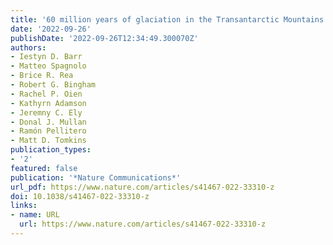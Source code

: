 ```yaml
---
title: '60 million years of glaciation in the Transantarctic Mountains'
date: '2022-09-26'
publishDate: '2022-09-26T12:34:49.300070Z'
authors:
- Iestyn D. Barr
- Matteo Spagnolo
- Brice R. Rea
- Robert G. Bingham
- Rachel P. Oien
- Kathyrn Adamson
- Jeremny C. Ely
- Donal J. Mullan
- Ramón Pellitero 
- Matt D. Tomkins
publication_types:
- '2'
featured: false
publication: '*Nature Communications*'
url_pdf: https://www.nature.com/articles/s41467-022-33310-z
doi: 10.1038/s41467-022-33310-z
links:
- name: URL
  url: https://www.nature.com/articles/s41467-022-33310-z
---
```


